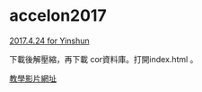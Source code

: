 # accelon2017

[2017.4.24 for Yinshun](http://ya.ksana.tw/yinshun/release/yinshun20170424.zip)

下載後解壓縮，再下載 cor資料庫。打開index.html 。

[教學影片網址](https://www.youtube.com/channel/UCKcE504qtlZ4Q8xbyGdZ0iA)
